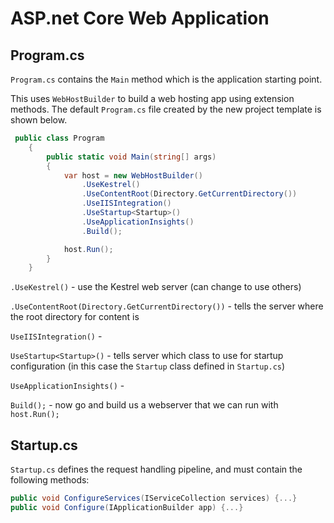 # ASP.net Core Web Application

## Program.cs
`Program.cs` contains the `Main` method which is the application starting point.

This uses `WebHostBuilder` to build a web hosting app using extension methods. The default `Program.cs` file created by the new project template is shown below.

``` c#
 public class Program
    {
        public static void Main(string[] args)
        {
            var host = new WebHostBuilder()
                .UseKestrel()
                .UseContentRoot(Directory.GetCurrentDirectory())
                .UseIISIntegration()
                .UseStartup<Startup>()
                .UseApplicationInsights()
                .Build();

            host.Run();
        }
    }
```

`.UseKestrel()` - use the Kestrel web server (can change to use others)

`.UseContentRoot(Directory.GetCurrentDirectory())` - tells the server where the root directory for content is

`UseIISIntegration()` - 

`UseStartup<Startup>()` - tells server which class to use for startup configuration (in this case the `Startup` class defined in `Startup.cs`)

`UseApplicationInsights()` -

`Build();` - now go and build us a webserver that we can run with `host.Run();`


## Startup.cs
`Startup.cs` defines the request handling pipeline, and must contain the following methods:

``` c#
public void ConfigureServices(IServiceCollection services) {...}
public void Configure(IApplicationBuilder app) {...}
```
